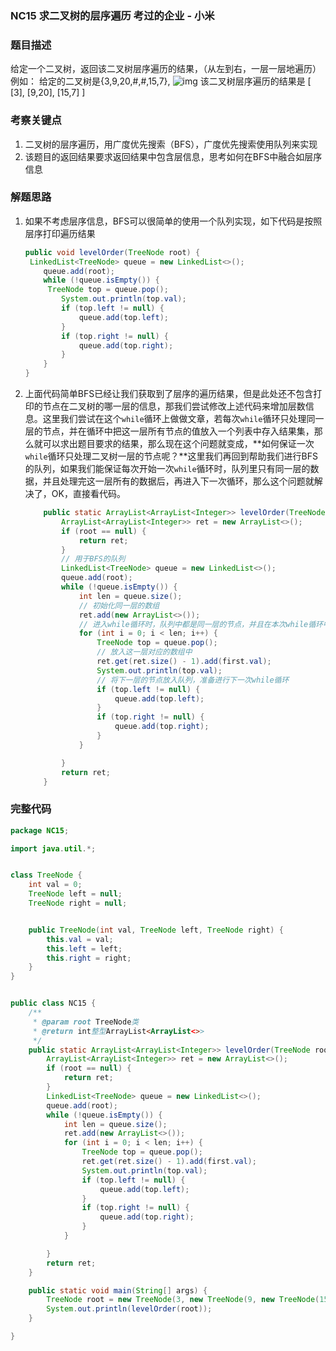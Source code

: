 ### NC15 求二叉树的层序遍历 考过的企业 - 小米

### 题目描述

给定一个二叉树，返回该二叉树层序遍历的结果，（从左到右，一层一层地遍历）
例如：
给定的二叉树是{3,9,20,#,#,15,7},
![img](https://uploadfiles.nowcoder.com/images/20200806/999991351_1596698612046_AF311BE96430DF3131972BE1AD3DEBEA)
该二叉树层序遍历的结果是
[
[3],
[9,20],
[15,7]
]

### 考察关键点

1. 二叉树的层序遍历，用广度优先搜索（BFS），广度优先搜索使用队列来实现
2. 该题目的返回结果要求返回结果中包含层信息，思考如何在BFS中融合如层序信息



### 解题思路

1. 如果不考虑层序信息，BFS可以很简单的使用一个队列实现，如下代码是按照层序打印遍历结果

   ```java
   public void levelOrder(TreeNode root) {
   	LinkedList<TreeNode> queue = new LinkedList<>();
       queue.add(root);
       while (!queue.isEmpty()) {
       	TreeNode top = queue.pop();
           System.out.println(top.val);
           if (top.left != null) {
               queue.add(top.left);
           }
           if (top.right != null) {
               queue.add(top.right);
           }
       }
   }
   ```



2. 上面代码简单BFS已经让我们获取到了层序的遍历结果，但是此处还不包含打印的节点在二叉树的哪一层的信息，那我们尝试修改上述代码来增加层数信息。这里我们尝试在这个```while```循环上做做文章，若每次```while```循环只处理同一层的节点，并在循环中把这一层所有节点的值放入一个列表中存入结果集，那么就可以求出题目要求的结果，那么现在这个问题就变成，**如何保证一次```while```循环只处理二叉树一层的节点呢？**这里我们再回到帮助我们进行BFS的队列，如果我们能保证每次开始一次```while```循环时，队列里只有同一层的数据，并且处理完这一层所有的数据后，再进入下一次循环，那么这个问题就解决了，OK，直接看代码。

   ```java
       public static ArrayList<ArrayList<Integer>> levelOrder(TreeNode root) {
           ArrayList<ArrayList<Integer>> ret = new ArrayList<>();
           if (root == null) {
               return ret;
           }
           // 用于BFS的队列
           LinkedList<TreeNode> queue = new LinkedList<>();
           queue.add(root);
           while (!queue.isEmpty()) {
               int len = queue.size();
               // 初始化同一层的数组
               ret.add(new ArrayList<>());
               // 进入while循环时，队列中都是同一层的节点，并且在本次while循环中将这一层的所有节点处理完，所以这里取一开始进入循环时的队列长度，并取出同一层所有的节点放入结果集
               for (int i = 0; i < len; i++) {
                   TreeNode top = queue.pop();
                   // 放入这一层对应的数组中
                   ret.get(ret.size() - 1).add(first.val);
                   System.out.println(top.val);
                   // 将下一层的节点放入队列，准备进行下一次while循环
                   if (top.left != null) {
                       queue.add(top.left);
                   }
                   if (top.right != null) {
                       queue.add(top.right);
                   }
               }

           }
           return ret;
       }
   ```



### 完整代码

```java
package NC15;

import java.util.*;


class TreeNode {
    int val = 0;
    TreeNode left = null;
    TreeNode right = null;


    public TreeNode(int val, TreeNode left, TreeNode right) {
        this.val = val;
        this.left = left;
        this.right = right;
    }
}


public class NC15 {
    /**
     * @param root TreeNode类
     * @return int整型ArrayList<ArrayList<>>
     */
    public static ArrayList<ArrayList<Integer>> levelOrder(TreeNode root) {
        ArrayList<ArrayList<Integer>> ret = new ArrayList<>();
        if (root == null) {
            return ret;
        }
        LinkedList<TreeNode> queue = new LinkedList<>();
        queue.add(root);
        while (!queue.isEmpty()) {
            int len = queue.size();
            ret.add(new ArrayList<>());
            for (int i = 0; i < len; i++) {
                TreeNode top = queue.pop();
                ret.get(ret.size() - 1).add(first.val);
                System.out.println(top.val);
                if (top.left != null) {
                    queue.add(top.left);
                }
                if (top.right != null) {
                    queue.add(top.right);
                }
            }

        }
        return ret;
    }

    public static void main(String[] args) {
        TreeNode root = new TreeNode(3, new TreeNode(9, new TreeNode(15, null, null), new TreeNode(7, null, null)), new TreeNode(20, null, null));
        System.out.println(levelOrder(root));
    }

}

```

